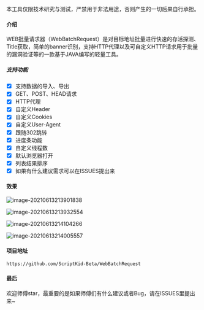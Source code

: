 本工具仅限技术研究与测试，严禁用于非法用途，否则产生的一切后果自行承担。
#### 介绍

WEB批量请求器（WebBatchRequest）是对目标地址批量进行快速的存活探测、Title获取，简单的banner识别，支持HTTP代理以及可自定义HTTP请求用于批量的漏洞验证等的一款基于JAVA编写的轻量工具。

##### 支持功能

- [x] 支持数据的导入、导出
- [x] GET、POST、HEAD请求
- [x] HTTP代理
- [x] 自定义Header
- [x] 自定义Cookies
- [x] 自定义User-Agent
- [x] 跟随302跳转
- [x] 进度条功能
- [x] 自定义线程数
- [x] 默认浏览器打开
- [x] 列表结果排序
- [x] 如果有什么建议需求可以在ISSUES提出来

#### 效果
![image-20210613213901838](https://user-images.githubusercontent.com/62375108/121810154-43388080-cc92-11eb-860a-88b144a4da80.png)

![image-20210613213932554](https://user-images.githubusercontent.com/62375108/121810164-49c6f800-cc92-11eb-92f7-ef1a9c13c501.png)

![image-20210613214104266](https://user-images.githubusercontent.com/62375108/121810126-28660c00-cc92-11eb-9af5-8fd5012d7c56.png)

![image-20210613214005557](https://user-images.githubusercontent.com/62375108/121810169-4fbcd900-cc92-11eb-9f41-5c19c37b7ecb.png)


#### 项目地址

```
https://github.com/ScriptKid-Beta/WebBatchRequest
```

#### 最后

欢迎师傅star，最重要的是如果师傅们有什么建议或者Bug，请在ISSUES里提出来~
